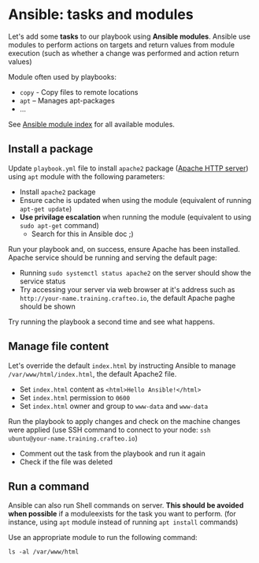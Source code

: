 # Ansible: tasks and modules

Let's add some **tasks** to our playbook using **Ansible modules**. Ansible use modules to perform actions on targets and return values from module execution (such as whether a change was performed and action return values)

Module often used by playbooks:

- `copy` - Copy files to remote locations
- `apt` – Manages apt-packages
- ...

See [Ansible module index](https://docs.ansible.com/ansible/latest/modules/modules_by_category.html) for all available modules.

## Install a package

Update `playbook.yml` file to install `apache2` package ([Apache HTTP server](https://httpd.apache.org/)) using `apt` module with the following parameters:

- Install `apache2` package
- Ensure cache is updated when using the module (equivalent of running `apt-get update`)
- **Use privilage escalation** when running the module (equivalent to using `sudo apt-get` command)
  - Search for this in Ansible doc ;)

Run your playbook and, on success, ensure Apache has been installed. Apache service should be running and serving the default page:

- Running `sudo systemctl status apache2` on the server should show the service status
- Try accessing your server via web browser at it's address such as `http://your-name.training.crafteo.io`, the default Apache paghe should be shown

Try running the playbook a second time and see what happens.

## Manage file content

Let's override the default `index.html` by instructing Ansible to manage `/var/www/html/index.html`, the default Apache2 file.

- Set `index.html` content as `<html>Hello Ansible!</html>`
- Set `index.html` permission to `0600`
- Set `index.html` owner and group to `www-data` and `www-data`

Run the playbook to apply changes and check on the machine changes were applied (use SSH command to connect to your node: `ssh ubuntu@your-name.training.crafteo.io`)

- Comment out the task from the playbook and run it again
- Check if the file was deleted

## Run a command

Ansible can also run Shell commands on server. **This should be avoided when possible** if a moduleexists for the task you want to perform. (for instance, using `apt` module instead of running `apt install` commands)

Use an appropriate module to run the following command:

```
ls -al /var/www/html
```

